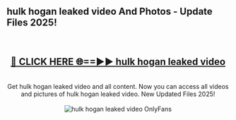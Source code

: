 <h2>hulk hogan leaked video And Photos - Update Files 2025!</h2>
<br>
<div align="center">
<h2><a href="https://top-ai-tools.click/QrbHav" rel="nofollow">🔴 CLICK HERE 🌐==►► hulk hogan leaked video</a></h2>
<br>
Get hulk hogan leaked video and all content. Now you can access all videos and pictures of hulk hogan leaked video. New Updated Files 2025!
<br>
<br>
<a href="https://top-ai-tools.click/QrbHav" rel="nofollow" data-target="animated-image.originalLink"><img src="https://i.ibb.co.com/WyWwxjT/player-gif2.gif" alt="hulk hogan leaked video OnlyFans" style="max-width: 100%; display: inline-block;" data-target="animated-image.originalImage"></a>
</div>
<br>